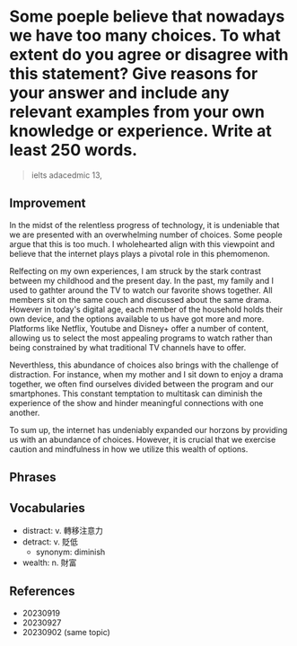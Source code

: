 # Some poeple believe that nowadays we have too many choices. To what extent do you agree or disagree with this statement? Give reasons for your answer and include any relevant examples from your own knowledge or experience. Write at least 250 words.

> ielts adacedmic 13, 

## Improvement

In the midst of the relentless progress of technology, it is undeniable that we are presented with an overwhelming number of choices. Some people argue that this is too much. I wholehearted align with this viewpoint and believe that the internet plays plays a pivotal role in this phemomenon.

Relfecting on my own experiences, I am struck by the stark  contrast between my childhood and the present day. In the past, my family and I used to gathter around the TV to watch our favorite shows together. All members sit on the same couch and discussed about the same drama. However in today's digital age, each member of the household holds their own device, and the options available to us have got more and more. Platforms like Netflix, Youtube and Disney+ offer a number of content, allowing us to select the most appealing programs to watch rather than being constrained by what traditional TV channels have to offer.

Neverthless, this abundance of choices also brings with the challenge of distraction. For instance, when my mother and I sit down to enjoy a drama together, we often find ourselves divided between the program and our smartphones. This constant temptation to multitask can diminish the experience of the show and hinder meaningful connections with one another.

To sum up, the internet has undeniably expanded our horzons by providing us with an abundance of choices. However, it is crucial that we exercise caution and mindfulness in how we utilize this wealth of options.

## Phrases

## Vocabularies

- distract: v. 轉移注意力
- detract: v. 貶低
  - synonym: diminish
- wealth: n. 財富

## References

- 20230919
- 20230927
- 20230902 (same topic)
